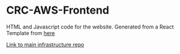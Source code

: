 # CRC-AWS-Frontend

HTML and Javascript code for the website. Generated from a React Template from [here](https://github.com/tbakerx/react-resume-template)

[Link to main infrastructure repo](https://gitlab.com/crc2390650/crc-aws-infrastructure)